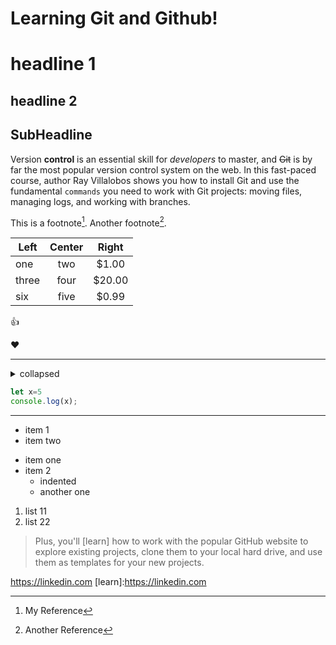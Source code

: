 # Learning Git and Github!
headline 1
=====


headline 2
------

## SubHeadline

Version **control** is an essential skill for _developers_ to master, and ~~Git~~ is by far the most popular version control system on the web. In this fast-paced course, author Ray Villalobos shows you how to install Git and use the fundamental `commands` you need to work with Git projects: moving files, managing logs, and working with branches.

This is a footnote[^1]. Another footnote[^2].
[^1]: My Reference
[^2]: Another Reference


| Left | Center | Right |
|------|:------:|:------:|
|one   | two |    $1.00 |
| three | four   | $20.00 |
| six | five | $0.99|

👍

❤️

----------------------------------------------------

<details>
    <summary>collapsed</summary>

   # Header
   
    this is the copy for the collapsed text.
</details>


```js
let x=5
console.log(x);
```

***

- item 1
- item two

* item one
* item 2
    - indented
    - another one
 
1. list 11
1. list 22
   

> Plus, you'll [learn] how to work with the popular GitHub website to explore existing projects, clone them to your local hard drive, and use them as templates for your new projects.


https://linkedin.com
[learn]:https://linkedin.com
